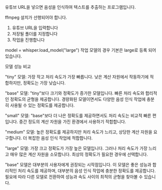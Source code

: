 유튜브 URL을 넣으면 음성을 인식하여 텍스트를 추출하는 프로그램입니다.

ffmpeg 설치가 선행되어야 합니다.

1. 유튜브 URL을 입력합니다
2. 저장될 폴더를 지정합니다
3. 작업을 진행합니다

model = whisper.load_model("large")
작업 모델의 경우 기본은 large로 등록 되어 있습니다.

모델 성능 비교

"tiny" 모델: 가장 작고 처리 속도가 가장 빠릅니다. 낮은 계산 자원에서 작동하기에 적합하지만, 정확도는 가장 낮습니다.

"base" 모델: "tiny"보다 크기와 정확도가 증가한 모델입니다. 빠른 처리 속도와 합리적인 정확도의 균형을 제공합니다. 경량화된 모델이면서도 다양한 음성 인식 작업에 충분히 사용될 수 있는 정확도를 제공합니다.

"small" 모델: "base"보다 더 나은 정확도를 제공하면서도 처리 속도는 비교적 빠른 편입니다. 중간 정도의 계산 자원을 가진 환경에서 사용하기 적합합니다.

"medium" 모델: 높은 정확도를 제공하지만 처리 속도가 느리고, 상당한 계산 자원을 요구합니다. 더 복잡한 음성 인식 작업에 적합합니다.

"large" 모델: 가장 크고 정확도가 가장 높은 모델입니다. 그러나 처리 속도가 가장 느리고 매우 많은 계산 자원을 소모합니다. 최상의 정확도가 필요한 경우에 선택합니다.


"base" 모델은 대부분의 사용자에게 권장되는 시작점입니다. 
이 모델은 좋은 성능과 합리적인 처리 속도를 제공하며, 대부분의 음성 인식 작업에 충분한 정확도를 제공합니다. 
필요에 따라 다른 모델로 전환하여 성능과 속도 사이의 최적의 균형을 찾아볼 수 있습니다.
